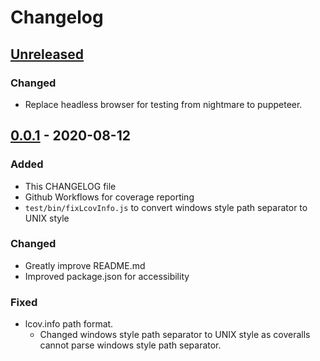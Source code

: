 # Changelog

## [Unreleased]

### Changed
- Replace headless browser for testing from nightmare to puppeteer.

## [0.0.1] - 2020-08-12

### Added

- This CHANGELOG file
- Github Workflows for coverage reporting
- `test/bin/fixLcovInfo.js` to convert windows style path separator to UNIX style 

### Changed
- Greatly improve README.md
- Improved package.json for accessibility

### Fixed
- lcov.info path format.  
  * Changed windows style path separator to UNIX style as coveralls cannot parse windows style path separator.
  
[Unreleased]: https://github.com/Hinaser/xspy/compare/v0.0.1...v0.0.2
[0.0.1]: https://github.com/Hinaser/xspy/releases/tag/v0.0.1
